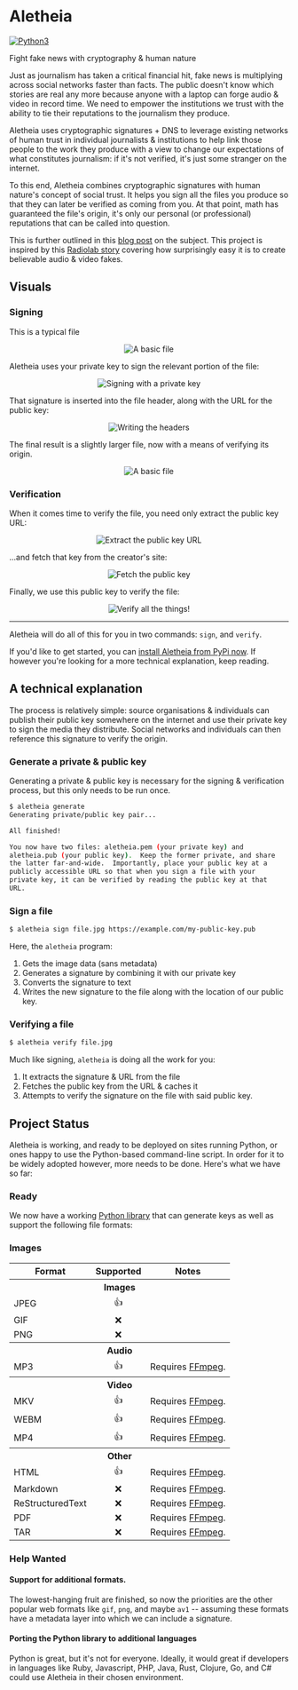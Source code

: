 # Aletheia

[![Python3](https://img.shields.io/pypi/pyversions/aletheia.svg)](https://pypi.org/project/aletheia/)

Fight fake news with cryptography & human nature

Just as journalism has taken a critical financial hit, fake news is multiplying
across social networks faster than facts. The public doesn't know which stories
are real any more because anyone with a laptop can forge audio & video in
record time. We need to empower the institutions we trust with the ability to
tie their reputations to the journalism they produce.

Aletheia uses cryptographic signatures + DNS to leverage existing networks of
human trust in individual journalists & institutions to help link those people
to the work they produce with a view to change our expectations of what
constitutes journalism: if it's not verified, it's just some stranger on the
internet.

To this end, Aletheia combines cryptographic signatures with human nature's
concept of social trust.  It helps you sign all the files you produce so that
they can later be verified as coming from you.  At that point, math has
guaranteed the file's origin, it's only our personal (or professional)
reputations that can be called into question.

This is further outlined in this [blog post](https://danielquinn.org/blog/public-key-authentication-for-media-files-why-isnt-this-a-thing/)
on the subject.  This project is inspired by this [Radiolab story](http://futureoffakenews.com/videos.html)
covering how surprisingly easy it is to create believable audio & video fakes.


## Visuals


### Signing

This is a typical file

<p align="center"><img src="presentation/img/diagrams/sign-structure.png" alt="A basic file" /></p>

Aletheia uses your private key to sign the relevant portion of the file:

<p align="center"><img src="presentation/img/diagrams/sign-read.png" alt="Signing with a private key" /></p>

That signature is inserted into the file header, along with the URL for the
public key:

<p align="center"><img src="presentation/img/diagrams/sign-write.png" alt="Writing the headers" /></p>

The final result is a slightly larger file, now with a means of verifying its
origin.

<p align="center"><img src="presentation/img/diagrams/sign-final.png" alt="A basic file" /></p>


### Verification

When it comes time to verify the file, you need only extract the public key
URL:

<p align="center"><img src="presentation/img/diagrams/verify-extract.png" alt="Extract the public key URL" /></p>

...and fetch that key from the creator's site:

<p align="center"><img src="presentation/img/diagrams/verify-fetch.png" alt="Fetch the public key" /></p>

Finally, we use this public key to verify the file:

<p align="center"><img src="presentation/img/diagrams/verify-final.png" alt="Verify all the things!" /></p>

---

Aletheia will do all of this for you in two commands: `sign`, and `verify`.

If you'd like to get started, you can [install Aletheia from PyPi now](https://pypi.org/project/aletheia/).
If however you're looking for a more technical explanation, keep reading.


## A technical explanation

The process is relatively simple: source organisations & individuals can
publish their public key somewhere on the internet and use their private key to
sign the media they distribute.  Social networks and individuals can then
reference this signature to verify the origin.


### Generate a private & public key

Generating a private & public key is necessary for the signing & verification
process, but this only needs to be run once.

```bash
$ aletheia generate
Generating private/public key pair...

All finished!

You now have two files: aletheia.pem (your private key) and
aletheia.pub (your public key).  Keep the former private, and share
the latter far-and-wide.  Importantly, place your public key at a
publicly accessible URL so that when you sign a file with your
private key, it can be verified by reading the public key at that
URL.
```


### Sign a file

```bash
$ aletheia sign file.jpg https://example.com/my-public-key.pub
```

Here, the `aletheia` program:

1. Gets the image data (sans metadata)
2. Generates a signature by combining it with our private key
3. Converts the signature to text
4. Writes the new signature to the file along with the location of our public
   key.


### Verifying a file

```bash
$ aletheia verify file.jpg
```

Much like signing, `aletheia` is doing all the work for you:

1. It extracts the signature & URL from the file
2. Fetches the public key from the URL & caches it
3. Attempts to verify the signature on the file with said public key.


## Project Status

Aletheia is working, and ready to be deployed on sites running Python, or ones
happy to use the Python-based command-line script.  In order for it to be
widely adopted however, more needs to be done.  Here's what we have so far:


### Ready

We now have a working [Python library](https://pypi.org/project/aletheia/) that
can generate keys as well as support the following file formats:


### Images

<table style="margin: 0 auto;">
   <tr>
      <th>Format</th>
      <th>Supported</th>
      <th>Notes</th>
   </tr>
   <tr>
      <th colspan="3">Images</th>
   </tr>
   <tr>
      <td>JPEG</td>
      <td align="center">👍</td>
      <td></td>
   </tr>
   <tr>
      <td>GIF</td>
      <td align="center">❌</td>
      <td></td>
   </tr>
   <tr>
      <td>PNG</td>
      <td align="center">❌</td>
      <td></td>
   </tr>
   <tr>
      <th colspan="3">Audio</th>
   </tr>
   <tr>
      <td>MP3</td>
      <td align="center">👍</td>
      <td>Requires <a href="https://ffmpeg.org/">FFmpeg</a>.</td>
   </tr>
   <tr>
      <th colspan="3">Video</th>
   </tr>
   <tr>
      <td>MKV</td>
      <td align="center">👍</td>
      <td>Requires <a href="https://ffmpeg.org/">FFmpeg</a>.</td>
   </tr>
   <tr>
      <td>WEBM</td>
      <td align="center">👍</td>
      <td>Requires <a href="https://ffmpeg.org/">FFmpeg</a>.</td>
   </tr>
   <tr>
      <td>MP4</td>
      <td align="center">👍</td>
      <td>Requires <a href="https://ffmpeg.org/">FFmpeg</a>.</td>
   </tr>
   <tr>
      <th colspan="3">Other</th>
   </tr>
   <tr>
      <td>HTML</td>
      <td align="center">👍</td>
      <td>Requires <a href="https://ffmpeg.org/">FFmpeg</a>.</td>
   </tr>
   <tr>
      <td>Markdown</td>
      <td align="center">❌</td>
      <td>Requires <a href="https://ffmpeg.org/">FFmpeg</a>.</td>
   </tr>
   <tr>
      <td>ReStructuredText</td>
      <td align="center">❌</td>
      <td>Requires <a href="https://ffmpeg.org/">FFmpeg</a>.</td>
   </tr>
   <tr>
      <td>PDF</td>
      <td align="center">❌</td>
      <td>Requires <a href="https://ffmpeg.org/">FFmpeg</a>.</td>
   </tr>
   <tr>
      <td>TAR</td>
      <td align="center">❌</td>
      <td>Requires <a href="https://ffmpeg.org/">FFmpeg</a>.</td>
   </tr>
</table>


### Help Wanted


#### Support for additional formats.

The lowest-hanging fruit are finished, so now the priorities are the other
popular web formats like `gif`, `png`, and maybe `av1` -- assuming these
formats have a metadata layer into which we can include a signature.


#### Porting the Python library to additional languages

Python is great, but it's not for everyone.  Ideally, it would great if
developers in languages like Ruby, Javascript, PHP, Java, Rust, Clojure, Go,
and C# could use Aletheia in their chosen environment.
